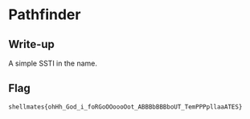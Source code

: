 # Pathfinder

## Write-up

A simple SSTI in the name.

## Flag

`shellmates{ohHh_God_i_foRGoOOoooOot_ABBBbBBBboUT_TemPPPpllaaATES}`
